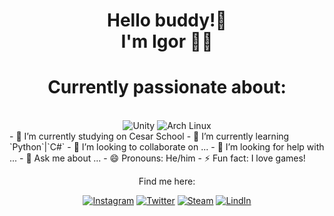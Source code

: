 <h1 align='center'>
Hello buddy!👋</br>I'm Igor 🌿🦋
</h1>

<div align="center">
  <h1>Currently passionate about:</h1>
  <br>
  <img src="https://img.shields.io/badge/unity-%23000000.svg?style=for-the-badge&logo=unity&logoColor=white" alt="Unity"/>
  <img src="https://img.shields.io/badge/Arch%20Linux-1793D1?logo=arch-linux&logoColor=fff&style=for-the-badge" alt="Arch Linux"/>
</div>

<div>
- 🔭 I’m currently studying on Cesar School
- 🌱 I’m currently learning `Python`|`C#`
- 👯 I’m looking to collaborate on ...
- 🤔 I’m looking for help with ...
- 💬 Ask me about ...
- 😄 Pronouns: He/him
- ⚡ Fun fact: I love games!
</div>

  
<div align='center'>
  
Find me here:


[![Instagram](https://img.shields.io/badge/Instagram-E4405F?style=for-the-badge&logo=instagram&logoColor=white)](https://www.instagram.com/igor._gabrield/)
[![Twitter](https://img.shields.io/badge/twitter-x?style=for-the-badge&logo=x&logoColor=white&color=%230f1419)](https://x.com/igortrashcan)
[![Steam](https://img.shields.io/badge/steam-%23000000.svg?style=for-the-badge&logo=steam&logoColor=white)](https://steamcommunity.com/id/igortrashcan/)
[![LindIn](https://img.shields.io/badge/LinkedIn-0077B5?style=for-the-badge&logo=linkedin&logoColor=white)](https://www.linkedin.com/in/igorgabrields/)

</div>
